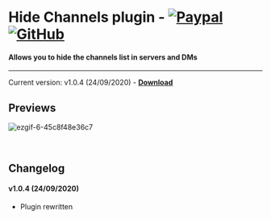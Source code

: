 # Hide Channels plugin - [![Paypal][paypal-logo]][paypal-url] [![GitHub][github-logo]][github-url]
#### Allows you to hide the channels list in servers and DMs
<hr>

Current version: v1.0.4 (24/09/2020) - **[Download](https://betterdiscord.net/ghdl?url=https://raw.githubusercontent.com/CapnKitten/BetterDiscord/master/Plugins/HideChannels/HideChannels.plugin.js)**

## Previews

![ezgif-6-45c8f48e36c7](https://user-images.githubusercontent.com/4013216/92356414-14aec900-f0b4-11ea-88f9-b9e6d1c89ae8.gif)

&nbsp;

## Changelog

#### v1.0.4 (24/09/2020)
* Plugin rewritten

[paypal-logo]: https://img.shields.io/static/v1?label=PayPal&message=Donate&style=flat&logo=paypal&color=blue
[paypal-url]: https://paypal.me/capnkitten

[github-logo]: https://img.shields.io/static/v1?label=GitHub&message=Sponsor&style=flat&logo=github&color=black
[github-url]: https://github.com/sponsors/CapnKitten
